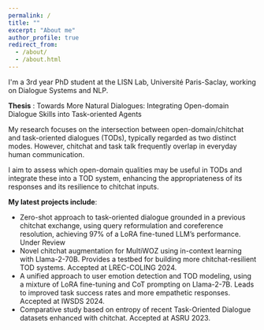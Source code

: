 ```yaml
---
permalink: /
title: ""
excerpt: "About me"
author_profile: true
redirect_from: 
  - /about/
  - /about.html
---
```

I'm a 3rd year PhD student at the LISN Lab, Université Paris-Saclay, working on Dialogue Systems and NLP.

**Thesis** : Towards More Natural Dialogues: Integrating Open-domain Dialogue Skills into Task-oriented Agents

My research focuses on the intersection between open-domain/chitchat and task-oriented dialogues (TODs), typically regarded as two distinct modes. However, chitchat and task talk frequently overlap in everyday human communication. 

I aim to assess which open-domain qualities may be useful in TODs and integrate these into a TOD system, enhancing the appropriateness of its responses and its resilience to chitchat inputs.
<!-- Open-domain systems are designed to embody all the attributes of an ideal conversationalist, including empathy, engagement, knowledge, and politeness. In contrast, task agents are typically engineered to be efficient and effective tools.  -->


**My latest projects include**:
- Zero-shot approach to task-oriented dialogue grounded in a previous chitchat exchange, using query reformulation and coreference resolution, achieving 97% of a LoRA fine-tuned LLM’s performance. Under Review 
- Novel chitchat augmentation for MultiWOZ using in-context learning with Llama-2-70B. Provides a testbed for building more chitchat-resilient TOD systems. Accepted at LREC-COLING 2024.
- A unified approach to user emotion detection and TOD modeling, using a mixture of LoRA fine-tuning and CoT prompting on Llama-2-7B. Leads to improved task success rates and more empathetic responses. Accepted at IWSDS 2024.
- Comparative study based on entropy of recent Task-Oriented Dialogue datasets enhanced with chitchat. Accepted at ASRU 2023.

<!-- - A novel automatic chitchat augmentation for MultiWOZ, in which a chatty user adds elements of backstory to their request. System responses are also automatically enhanced to provide support and understanding while still advancing the task. This provides a testbed for building more chitchat-resilient TOD systems. Baselines assessed are end-to-end and built on top of Llama-2, fine-tuned with LoRA.
- A unified approach to user emotion detection (ED) and TOD modeling.  ED is generally overlooked or treated as an independent, additional task in TOD systems. I assess the benefits of directly including user emotions into an end-to-end TOD pipeline. Tasks are learned with a unified language modeling objective and lead to mutual benefits. Experiments are based on GPT-2, Llama-2 and the EmoWOZ dataset.
- A zero-shot method for TOD grounded in previous chitchat exchanges. In this scenario, finding task-relevant entities in the previous chitchat is crucial and poses a unique coreference challenge. I explore the possibility of using a TOD-only model and zero-shot prompting for Query Reformulation to handle the challenge of inter-mode coreference, without the need for additional training data or fine-tuning. Experiments are based on GPT-3.5-turbo, LLama-2-7B and the FusedChat dataset. -->

<!-- 
**Topics of Interest**:
- Moving towards more user-focused TODs. This includes the development of more user-adaptive TOD systems, which can adapt to the user's conversational style, preferences, and emotions.
- Simulating more conversational and challenging TOD flows with LLMs to improve and evaluate system resilience. -->



<!-- This is the front page of a website that is powered by the [academicpages template](https://github.com/academicpages/academicpages.github.io) and hosted on GitHub pages. [GitHub pages](https://pages.github.com) is a free service in which websites are built and hosted from code and data stored in a GitHub repository, automatically updating when a new commit is made to the respository. This template was forked from the [Minimal Mistakes Jekyll Theme](https://mmistakes.github.io/minimal-mistakes/) created by Michael Rose, and then extended to support the kinds of content that academics have: publications, talks, teaching, a portfolio, blog posts, and a dynamically-generated CV. You can fork [this repository](https://github.com/academicpages/academicpages.github.io) right now, modify the configuration and markdown files, add your own PDFs and other content, and have your own site for free, with no ads! An older version of this template powers my own personal website at [stuartgeiger.com](http://stuartgeiger.com), which uses [this Github repository](https://github.com/staeiou/staeiou.github.io).

A data-driven personal website
======
Like many other Jekyll-based GitHub Pages templates, academicpages makes you separate the website's content from its form. The content & metadata of your website are in structured markdown files, while various other files constitute the theme, specifying how to transform that content & metadata into HTML pages. You keep these various markdown (.md), YAML (.yml), HTML, and CSS files in a public GitHub repository. Each time you commit and push an update to the repository, the [GitHub pages](https://pages.github.com/) service creates static HTML pages based on these files, which are hosted on GitHub's servers free of charge.

Many of the features of dynamic content management systems (like Wordpress) can be achieved in this fashion, using a fraction of the computational resources and with far less vulnerability to hacking and DDoSing. You can also modify the theme to your heart's content without touching the content of your site. If you get to a point where you've broken something in Jekyll/HTML/CSS beyond repair, your markdown files describing your talks, publications, etc. are safe. You can rollback the changes or even delete the repository and start over -- just be sure to save the markdown files! Finally, you can also write scripts that process the structured data on the site, such as [this one](https://github.com/academicpages/academicpages.github.io/blob/master/talkmap.ipynb) that analyzes metadata in pages about talks to display [a map of every location you've given a talk](https://academicpages.github.io/talkmap.html).

Getting started
======
1. Register a GitHub account if you don't have one and confirm your e-mail (required!)
1. Fork [this repository](https://github.com/academicpages/academicpages.github.io) by clicking the "fork" button in the top right. 
1. Go to the repository's settings (rightmost item in the tabs that start with "Code", should be below "Unwatch"). Rename the repository "[your GitHub username].github.io", which will also be your website's URL.
1. Set site-wide configuration and create content & metadata (see below -- also see [this set of diffs](http://archive.is/3TPas) showing what files were changed to set up [an example site](https://getorg-testacct.github.io) for a user with the username "getorg-testacct")
1. Upload any files (like PDFs, .zip files, etc.) to the files/ directory. They will appear at https://[your GitHub username].github.io/files/example.pdf.  
1. Check status by going to the repository settings, in the "GitHub pages" section

Site-wide configuration
------
The main configuration file for the site is in the base directory in [_config.yml](https://github.com/academicpages/academicpages.github.io/blob/master/_config.yml), which defines the content in the sidebars and other site-wide features. You will need to replace the default variables with ones about yourself and your site's github repository. The configuration file for the top menu is in [_data/navigation.yml](https://github.com/academicpages/academicpages.github.io/blob/master/_data/navigation.yml). For example, if you don't have a portfolio or blog posts, you can remove those items from that navigation.yml file to remove them from the header. 

Create content & metadata
------
For site content, there is one markdown file for each type of content, which are stored in directories like _publications, _talks, _posts, _teaching, or _pages. For example, each talk is a markdown file in the [_talks directory](https://github.com/academicpages/academicpages.github.io/tree/master/_talks). At the top of each markdown file is structured data in YAML about the talk, which the theme will parse to do lots of cool stuff. The same structured data about a talk is used to generate the list of talks on the [Talks page](https://academicpages.github.io/talks), each [individual page](https://academicpages.github.io/talks/2012-03-01-talk-1) for specific talks, the talks section for the [CV page](https://academicpages.github.io/cv), and the [map of places you've given a talk](https://academicpages.github.io/talkmap.html) (if you run this [python file](https://github.com/academicpages/academicpages.github.io/blob/master/talkmap.py) or [Jupyter notebook](https://github.com/academicpages/academicpages.github.io/blob/master/talkmap.ipynb), which creates the HTML for the map based on the contents of the _talks directory).

**Markdown generator**

I have also created [a set of Jupyter notebooks](https://github.com/academicpages/academicpages.github.io/tree/master/markdown_generator
) that converts a CSV containing structured data about talks or presentations into individual markdown files that will be properly formatted for the academicpages template. The sample CSVs in that directory are the ones I used to create my own personal website at stuartgeiger.com. My usual workflow is that I keep a spreadsheet of my publications and talks, then run the code in these notebooks to generate the markdown files, then commit and push them to the GitHub repository.

How to edit your site's GitHub repository
------
Many people use a git client to create files on their local computer and then push them to GitHub's servers. If you are not familiar with git, you can directly edit these configuration and markdown files directly in the github.com interface. Navigate to a file (like [this one](https://github.com/academicpages/academicpages.github.io/blob/master/_talks/2012-03-01-talk-1.md) and click the pencil icon in the top right of the content preview (to the right of the "Raw | Blame | History" buttons). You can delete a file by clicking the trashcan icon to the right of the pencil icon. You can also create new files or upload files by navigating to a directory and clicking the "Create new file" or "Upload files" buttons. 

Example: editing a markdown file for a talk
![Editing a markdown file for a talk](/images/editing-talk.png)

For more info
------
More info about configuring academicpages can be found in [the guide](https://academicpages.github.io/markdown/). The [guides for the Minimal Mistakes theme](https://mmistakes.github.io/minimal-mistakes/docs/configuration/) (which this theme was forked from) might also be helpful. -->
